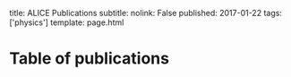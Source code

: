 title: ALICE Publications
subtitle:
nolink: False
published: 2017-01-22
tags: ['physics']
template: page.html

Table of publications
===

